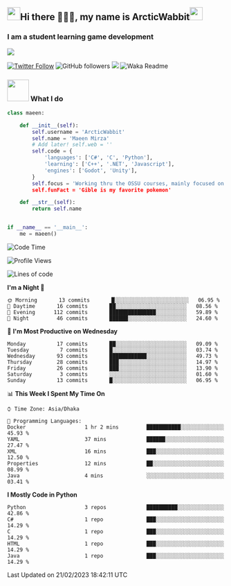 <h2><img src="https://media.tenor.com/9T0J17LeLCMAAAAi/aahh-fun.gif" width="30"/>Hi there 🧙🏻‍♂️, my name is ArcticWabbit<img src="https://media.tenor.com/voXPVSS4kboAAAAi/dance-happy.gif" width="30"/></h2>
<h3>I am a student learning game development</h3>
<img src="https://pbs.twimg.com/profile_banners/1560015367107641344/1660794722/600x200"/>

[![Twitter Follow](https://img.shields.io/twitter/follow/ArcticWabbit?label=Follow)](https://twitter.com/intent/follow?screen_name=ArcticWabbit)
![GitHub followers](https://img.shields.io/github/followers/ArcticWabbit?label=Follow&style=social)
![](https://visitor-badge.glitch.me/badge?page_id=ArcticWabbit.ArcticWabbit)
![Waka Readme](https://github.com/ArcticWabbit/ArcticWabbit/workflows/Waka%20Readme/badge.svg)

### <img src="https://media.tenor.com/3wpZl17CXB4AAAAi/gwo-gzlwong.gif" width="50"> What I do

```python
class maeen:

    def __init__(self):
        self.username = 'ArcticWabbit'
        self.name = 'Maeen Mirza'
        # Add later! self.web = ''
        self.code = {
            'languages': ['C#', 'C', 'Python'],
            'learning': ['C++', '.NET', 'Javascript'],
            'engines': ['Godot', 'Unity'],
        }
        self.focus = 'Working thru the OSSU courses, mainly focused on learning.
        self.funFact = 'Gible is my favorite pokemon'

    def __str__(self):
        return self.name


if __name__ == '__main__':
    me = maeen()
```

<!--START_SECTION:waka-->
![Code Time](http://img.shields.io/badge/Code%20Time-2%20hrs%2059%20mins-blue)

![Profile Views](http://img.shields.io/badge/Profile%20Views-38-blue)

![Lines of code](https://img.shields.io/badge/From%20Hello%20World%20I%27ve%20Written-34%20Thousand%20lines%20of%20code-blue)

**I'm a Night 🦉** 

```text
🌞 Morning       13 commits       █░░░░░░░░░░░░░░░░░░░░░░░░   06.95 % 
🌆 Daytime       16 commits       ██░░░░░░░░░░░░░░░░░░░░░░░   08.56 % 
🌃 Evening      112 commits       ███████████████░░░░░░░░░░   59.89 % 
🌙 Night         46 commits       ██████░░░░░░░░░░░░░░░░░░░   24.60 % 

```
📅 **I'm Most Productive on Wednesday** 

```text
Monday          17 commits       ██░░░░░░░░░░░░░░░░░░░░░░░   09.09 % 
Tuesday          7 commits       █░░░░░░░░░░░░░░░░░░░░░░░░   03.74 % 
Wednesday       93 commits       ████████████░░░░░░░░░░░░░   49.73 % 
Thursday        28 commits       ███░░░░░░░░░░░░░░░░░░░░░░   14.97 % 
Friday          26 commits       ███░░░░░░░░░░░░░░░░░░░░░░   13.90 % 
Saturday         3 commits       ░░░░░░░░░░░░░░░░░░░░░░░░░   01.60 % 
Sunday          13 commits       █░░░░░░░░░░░░░░░░░░░░░░░░   06.95 % 

```


📊 **This Week I Spent My Time On** 

```text
⌚︎ Time Zone: Asia/Dhaka

💬 Programming Languages: 
Docker                   1 hr 2 mins         ███████████░░░░░░░░░░░░░░   45.93 % 
YAML                     37 mins             ██████░░░░░░░░░░░░░░░░░░░   27.47 % 
XML                      16 mins             ███░░░░░░░░░░░░░░░░░░░░░░   12.50 % 
Properties               12 mins             ██░░░░░░░░░░░░░░░░░░░░░░░   08.99 % 
Java                     4 mins              ░░░░░░░░░░░░░░░░░░░░░░░░░   03.41 % 

```

**I Mostly Code in Python** 

```text
Python                   3 repos             ██████████░░░░░░░░░░░░░░░   42.86 % 
C#                       1 repo              ███░░░░░░░░░░░░░░░░░░░░░░   14.29 % 
C                        1 repo              ███░░░░░░░░░░░░░░░░░░░░░░   14.29 % 
HTML                     1 repo              ███░░░░░░░░░░░░░░░░░░░░░░   14.29 % 
Java                     1 repo              ███░░░░░░░░░░░░░░░░░░░░░░   14.29 % 

```



 Last Updated on 21/02/2023 18:42:11 UTC
<!--END_SECTION:waka-->
